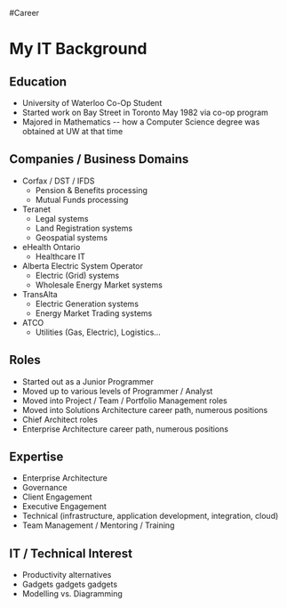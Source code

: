 #Career 
# My IT Background
## Education
- University of Waterloo Co-Op Student
- Started work on Bay Street in Toronto May 1982 via co-op program
- Majored in Mathematics -- how a Computer Science degree was obtained at UW at that time
## Companies / Business Domains
- Corfax / DST / IFDS
	- Pension & Benefits processing
	- Mutual Funds processing
- Teranet
	- Legal systems
	- Land Registration systems
	- Geospatial systems
- eHealth Ontario
	- Healthcare IT
- Alberta Electric System Operator
	- Electric (Grid) systems
	- Wholesale Energy Market systems
- TransAlta
	- Electric Generation systems
	- Energy Market Trading systems
- ATCO
	- Utilities (Gas, Electric), Logistics...
## Roles
- Started out as a Junior Programmer
- Moved up to various levels of Programmer / Analyst
- Moved into Project / Team / Portfolio Management roles
- Moved into Solutions Architecture career path, numerous positions
- Chief Architect roles
- Enterprise Architecture career path, numerous positions
## Expertise
- Enterprise Architecture
- Governance
- Client Engagement
- Executive Engagement
- Technical (infrastructure, application development, integration, cloud)
- Team Management / Mentoring / Training
## IT / Technical Interest
- Productivity alternatives
- Gadgets gadgets gadgets
- Modelling vs. Diagramming